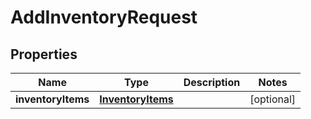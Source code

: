 # AddInventoryRequest

## Properties
Name | Type | Description | Notes
------------ | ------------- | ------------- | -------------
**inventoryItems** | [**InventoryItems**](InventoryItems.md) |  |  [optional]
